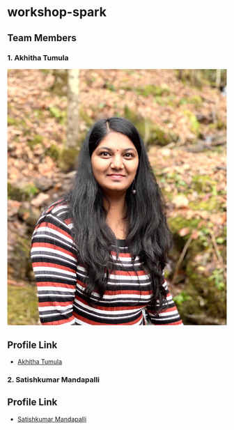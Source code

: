 # workshop-spark

## Team Members 

### 1.  Akhitha Tumula

![image](https://github.com/thumula-akhitha/workshop-spark/blob/master/GroupMembers/akhitha-picture.jpeg)


## Profile Link

- [Akhitha Tumula](https://github.com/thumula-akhitha)

### 2. Satishkumar Mandapalli


## Profile Link
- [Satishkumar Mandapalli](https://github.com/mandapallisatish64)

